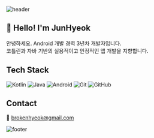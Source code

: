 ![header](https://capsule-render.vercel.app/api?type=waving&color=auto&height=200&section=header&text=Hi%20I'm%20JunHyeok!&fontSize=35)

## 👋 Hello! I'm JunHyeok

안녕하세요. Android 개발 경력 3년차 개발자입니다.  
코틀린과 자바 기반의 실용적이고 안정적인 앱 개발을 지향합니다.

## Tech Stack
![Kotlin](https://img.shields.io/badge/Kotlin-7F52FF?style=flat&logo=kotlin&logoColor=white)
![Java](https://img.shields.io/badge/Java-007396?style=flat&logo=java&logoColor=white)
![Android](https://img.shields.io/badge/Android-3DDC84?style=flat&logo=android&logoColor=white)
![Git](https://img.shields.io/badge/Git-F05032?style=flat&logo=git&logoColor=white)
![GitHub](https://img.shields.io/badge/GitHub-181717?style=flat&logo=github&logoColor=white)

## Contact
📧 brokenhyeok@gmail.com

![footer](https://capsule-render.vercel.app/api?section=footer&type=waving&color=auto)
